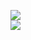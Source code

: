 [![](https://img.shields.io/badge/Made%20With-Github%20Spray-lightgrey.svg?style=for-the-badge&logo=github)](https://github.com/Annihil/github-spray#7384)  
[![](https://i.imgur.com/2DrTn0Z.gif)](https://github.com/Annihil/github-spray)